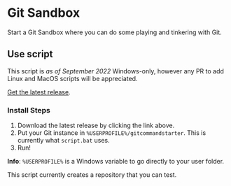 # Git Sandbox
Start a Git Sandbox where you can do some playing and tinkering with Git.

## Use script
This script is *as of September 2022* Windows-only, however any PR to add Linux and MacOS scripts will be appreciated.

[Get the latest release](https://github.com/softcode589/git-command-starter/releases/latest).

### Install Steps
1. Download the latest release by clicking the link above.
2. Put your Git instance in `%USERPROFILE%/gitcommandstarter`. This is currently what `script.bat` uses.
3. Run!

**Info**: `%USERPROFILE%` is a Windows variable to go directly to your user folder.

This script currently creates a repository that you can test.
